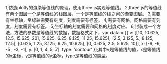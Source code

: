 1,仿造plotly的渲染等值线的原理，使用three.js实现等值线。
2,three.js的等值线有两个图层一个是等值线的线图层，一个是等值线的线之间的渐变图层。
3,需要有坐标轴，坐标轴需要有刻度，刻度需要有标签。
4,需要有网格，网格需要有刻度，刻度需要有标签。
5,坐标轴的刻度需要和网格的刻度对应。
6,封装成一个方法，方法的参数是等值线的数据，数据格式如下，var data = [{
  v: [[10, 10.625, 12.5, 15.625, 20],
       [5.625, 6.25, 8.125, 11.25, 15.625],
       [2.5, 3.125, 5., 8.125, 12.5],
       [0.625, 1.25, 3.125, 6.25, 10.625],
       [0, 0.625, 2.5, 5.625, 10]],
  x: [-9, -6, -5 , -3, -1],
  y: [0, 1, 4, 5, 7],
  type: 'contour'
}];其中v是等值线的值，x是等值线的x坐标，y是等值线的y坐标，type是等值线的类型。


